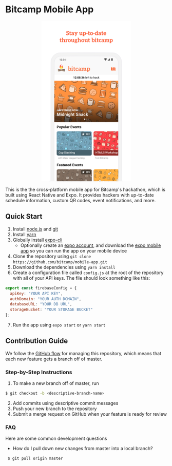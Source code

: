# Bitcamp Mobile App
<p align="center"><img src="./screenshot.jpg" alt="App Screenshot" height="500"/></p>

This is the the cross-platform mobile app for Bitcamp's hackathon, which is built using React Native and Expo. It provides hackers with up-to-date schedule information, custom QR codes, event notifications, and more.

## Quick Start
1. Install [node.js](https://nodejs.org/en/) and [git](https://git-scm.com/)
2. Install [yarn](https://yarnpkg.com/en/docs/install)
3. Globally install [expo-cli](https://docs.expo.io/versions/latest/get-started/installation/)
   - Optionally create an [expo account](https://expo.io/), and download the [expo mobile app](https://expo.io/tools#client) so you can run the app on your mobile device
4. Clone the repository using `git clone https://github.com/bitcamp/mobile-app.git`
5. Download the dependencies using `yarn install`
6. Create a configuration file called `config.js` at the root of the repository with all of your API keys. The file should look something like this:
```js
export const firebaseConfig = {
  apiKey: "YOUR API KEY",
  authDomain: "YOUR AUTH DOMAIN",
  databaseURL: "YOUR DB URL",
  storageBucket: "YOUR STORAGE BUCKET"
};
```
7. Run the app using `expo start` or `yarn start`

## Contribution Guide
We follow the [GitHub flow](https://guides.github.com/introduction/flow/) for managing this repository, which means that each new feature gets a branch off of master.
### Step-by-Step Instructions
1. To make a new branch off of master, run
```bash
$ git checkout -b <descriptive-branch-name>
```
2. Add commits using descriptive commit messages
3. Push your new branch to the repository
4. Submit a merge request on GitHub when your feature is ready for review

### FAQ
Here are some common development questions
 * How do I pull down new changes from master into a local branch?
```bash
 $ git pull origin master
```
